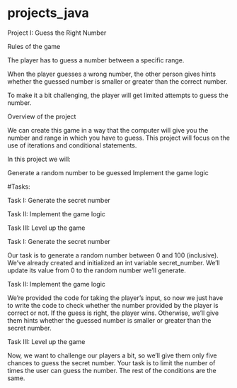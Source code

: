 # projects_java

Project I: Guess the Right Number

Rules of the game

The player has to guess a number between a specific range.

When the player guesses a wrong number, the other person gives hints
whether the guessed number is smaller or greater than the correct number.

To make it a bit challenging, the player will get limited attempts
to guess the number.

Overview of the project

We can create this game in a way that the computer will give you the number
 and range in which you have to guess. This project will focus on the use of 
iterations and conditional statements.

In this project we will:

Generate a random number to be guessed
Implement the game logic


#Tasks: 

Task I: Generate the secret number

Task II: Implement the game logic

Task III: Level up the game




Task I: Generate the secret number

Our task is to generate a random number between 0 and 100 (inclusive). 
We’ve already created and initialized an int variable secret_number.
 We’ll update its value from 0 to the random number we’ll generate.

Task II: Implement the game logic

We’re provided the code for taking the player’s input, so now we 
just have to write the code to check whether the number provided 
by the player is correct or not. If the guess is right, the player wins.
 Otherwise, we’ll give them hints whether the guessed number is smaller 
or greater than the secret number.

Task III: Level up the game

Now, we want to challenge our players a bit, so we’ll give them only five 
chances to guess the secret number. Your task is to limit the number of times 
the user can guess the number. The rest of the conditions are the same.


